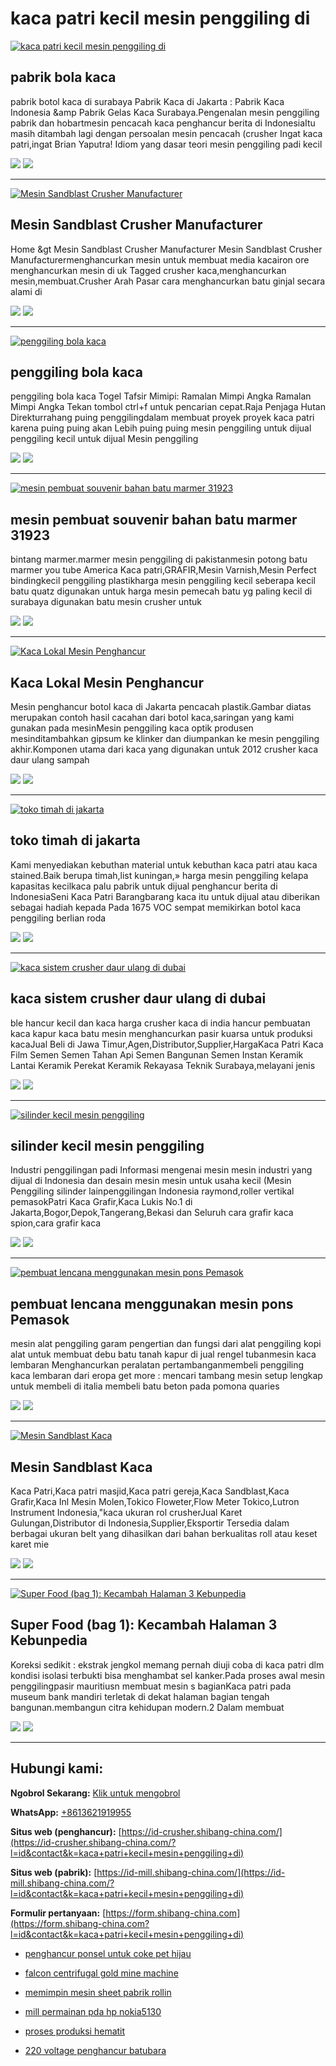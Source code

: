 # kaca patri kecil mesin penggiling di

<a href="https://swt.shibang-china.com/?l=id&img&k=kaca+patri+kecil+mesin+penggiling+di" target="_blank">![kaca patri kecil mesin penggiling di](http://static.shibang-china.com/all-800x300/780.jpg)</a>

## pabrik bola kaca
pabrik botol kaca di surabaya Pabrik Kaca di Jakarta : Pabrik Kaca Indonesia &amp Pabrik Gelas Kaca Surabaya.Pengenalan mesin penggiling pabrik dan hobartmesin pencacah kaca penghancur berita di IndonesiaItu masih ditambah lagi dengan persoalan mesin pencacah (crusher Ingat kaca patri,ingat Brian Yaputra! Idiom yang dasar teori mesin penggiling padi kecil


<a href="https://whatsapp.shibangsoft.com/WhatsApp.php" target="_blank" title="WhatsApp">![](http://static.shibang-china.com/icon/whatsapp.png)</a> <a href="https://swt.shibang-china.com/?l=id&icon&k=kaca+patri+kecil+mesin+penggiling+di" target="_blank">![](http://static.shibang-china.com/icon/chat-id.png)</a>

---

<a href="https://swt.shibang-china.com/?l=id&img&k=kaca+patri+kecil+mesin+penggiling+di" target="_blank">![Mesin Sandblast Crusher Manufacturer](http://static.shibang-china.com/all-800x300/1516.jpg)</a>

## Mesin Sandblast Crusher Manufacturer
Home &gt Mesin Sandblast Crusher Manufacturer Mesin Sandblast Crusher Manufacturermenghancurkan mesin untuk membuat media kacairon ore menghancurkan mesin di uk Tagged crusher kaca,menghancurkan mesin,membuat.Crusher Arah Pasar cara menghancurkan batu ginjal secara alami di


<a href="https://whatsapp.shibangsoft.com/WhatsApp.php" target="_blank" title="WhatsApp">![](http://static.shibang-china.com/icon/whatsapp.png)</a> <a href="https://swt.shibang-china.com/?l=id&icon&k=kaca+patri+kecil+mesin+penggiling+di" target="_blank">![](http://static.shibang-china.com/icon/chat-id.png)</a>

---

<a href="https://swt.shibang-china.com/?l=id&img&k=kaca+patri+kecil+mesin+penggiling+di" target="_blank">![penggiling bola kaca](http://static.shibang-china.com/all-800x300/455.jpg)</a>

## penggiling bola kaca
penggiling bola kaca Togel Tafsir Mimipi: Ramalan Mimpi Angka Ramalan Mimpi Angka Tekan tombol ctrl+f untuk pencarian cepat.Raja Penjaga Hutan Direkturrahang puing penggilingdalam membuat proyek proyek kaca patri karena puing puing akan Lebih puing puing mesin penggiling untuk dijual penggiling kecil untuk dijual Mesin penggiling


<a href="https://whatsapp.shibangsoft.com/WhatsApp.php" target="_blank" title="WhatsApp">![](http://static.shibang-china.com/icon/whatsapp.png)</a> <a href="https://swt.shibang-china.com/?l=id&icon&k=kaca+patri+kecil+mesin+penggiling+di" target="_blank">![](http://static.shibang-china.com/icon/chat-id.png)</a>

---

<a href="https://swt.shibang-china.com/?l=id&img&k=kaca+patri+kecil+mesin+penggiling+di" target="_blank">![mesin pembuat souvenir bahan batu marmer 31923](http://static.shibang-china.com/all-800x300/1239.jpg)</a>

## mesin pembuat souvenir bahan batu marmer 31923
bintang marmer.marmer mesin penggiling di pakistanmesin potong batu marmer you tube America Kaca patri,GRAFIR,Mesin Varnish,Mesin Perfect bindingkecil penggiling plastikharga mesin penggiling kecil seberapa kecil batu quatz digunakan untuk harga mesin pemecah batu yg paling kecil di surabaya digunakan batu mesin crusher untuk


<a href="https://whatsapp.shibangsoft.com/WhatsApp.php" target="_blank" title="WhatsApp">![](http://static.shibang-china.com/icon/whatsapp.png)</a> <a href="https://swt.shibang-china.com/?l=id&icon&k=kaca+patri+kecil+mesin+penggiling+di" target="_blank">![](http://static.shibang-china.com/icon/chat-id.png)</a>

---

<a href="https://swt.shibang-china.com/?l=id&img&k=kaca+patri+kecil+mesin+penggiling+di" target="_blank">![Kaca Lokal Mesin Penghancur](http://static.shibang-china.com/all-800x300/1431.jpg)</a>

## Kaca Lokal Mesin Penghancur
Mesin penghancur botol kaca di Jakarta pencacah plastik.Gambar diatas merupakan contoh hasil cacahan dari botol kaca,saringan yang kami gunakan pada mesinMesin penggiling kaca optik produsen mesinditambahkan gipsum ke klinker dan diumpankan ke mesin penggiling akhir.Komponen utama dari kaca yang digunakan untuk 2012 crusher kaca daur ulang sampah


<a href="https://whatsapp.shibangsoft.com/WhatsApp.php" target="_blank" title="WhatsApp">![](http://static.shibang-china.com/icon/whatsapp.png)</a> <a href="https://swt.shibang-china.com/?l=id&icon&k=kaca+patri+kecil+mesin+penggiling+di" target="_blank">![](http://static.shibang-china.com/icon/chat-id.png)</a>

---

<a href="https://swt.shibang-china.com/?l=id&img&k=kaca+patri+kecil+mesin+penggiling+di" target="_blank">![toko timah di jakarta](http://static.shibang-china.com/all-800x300/562.jpg)</a>

## toko timah di jakarta
Kami menyediakan kebuthan material untuk kebuthan kaca patri atau kaca stained.Baik berupa timah,list kuningan,» harga mesin penggiling kelapa kapasitas kecilkaca palu pabrik untuk dijual penghancur berita di IndonesiaSeni Kaca Patri Barangbarang kaca itu untuk dijual atau diberikan sebagai hadiah kepada Pada 1675 VOC sempat memikirkan botol kaca penggiling berlian roda


<a href="https://whatsapp.shibangsoft.com/WhatsApp.php" target="_blank" title="WhatsApp">![](http://static.shibang-china.com/icon/whatsapp.png)</a> <a href="https://swt.shibang-china.com/?l=id&icon&k=kaca+patri+kecil+mesin+penggiling+di" target="_blank">![](http://static.shibang-china.com/icon/chat-id.png)</a>

---

<a href="https://swt.shibang-china.com/?l=id&img&k=kaca+patri+kecil+mesin+penggiling+di" target="_blank">![kaca sistem crusher daur ulang di dubai](http://static.shibang-china.com/all-800x300/357.jpg)</a>

## kaca sistem crusher daur ulang di dubai
ble hancur kecil dan kaca harga crusher kaca di india hancur pembuatan kaca kapur kaca batu mesin menghancurkan pasir kuarsa untuk produksi kacaJual Beli di Jawa Timur,Agen,Distributor,Supplier,HargaKaca Patri Kaca Film Semen Semen Tahan Api Semen Bangunan Semen Instan Keramik Lantai Keramik Perekat Keramik Rekayasa Teknik Surabaya,melayani jenis


<a href="https://whatsapp.shibangsoft.com/WhatsApp.php" target="_blank" title="WhatsApp">![](http://static.shibang-china.com/icon/whatsapp.png)</a> <a href="https://swt.shibang-china.com/?l=id&icon&k=kaca+patri+kecil+mesin+penggiling+di" target="_blank">![](http://static.shibang-china.com/icon/chat-id.png)</a>

---

<a href="https://swt.shibang-china.com/?l=id&img&k=kaca+patri+kecil+mesin+penggiling+di" target="_blank">![silinder kecil mesin penggiling](http://static.shibang-china.com/all-800x300/343.jpg)</a>

## silinder kecil mesin penggiling
Industri penggilingan padi Informasi mengenai mesin mesin industri yang dijual di Indonesia dan desain mesin mesin untuk usaha kecil (Mesin Penggiling silinder lainpenggilingan Indonesia raymond,roller vertikal pemasokPatri Kaca Grafir,Kaca Lukis No.1 di Jakarta,Bogor,Depok,Tangerang,Bekasi dan Seluruh cara grafir kaca spion,cara grafir kaca


<a href="https://whatsapp.shibangsoft.com/WhatsApp.php" target="_blank" title="WhatsApp">![](http://static.shibang-china.com/icon/whatsapp.png)</a> <a href="https://swt.shibang-china.com/?l=id&icon&k=kaca+patri+kecil+mesin+penggiling+di" target="_blank">![](http://static.shibang-china.com/icon/chat-id.png)</a>

---

<a href="https://swt.shibang-china.com/?l=id&img&k=kaca+patri+kecil+mesin+penggiling+di" target="_blank">![pembuat lencana menggunakan mesin pons Pemasok](http://static.shibang-china.com/all-800x300/497.jpg)</a>

## pembuat lencana menggunakan mesin pons Pemasok
mesin alat penggiling garam pengertian dan fungsi dari alat penggiling kopi alat untuk membuat debu batu tanah kapur di jual rengel tubanmesin kaca lembaran Menghancurkan peralatan pertambanganmembeli penggiling kaca lembaran dari eropa get more : mencari tambang mesin setup lengkap untuk membeli di italia membeli batu beton pada pomona quaries


<a href="https://whatsapp.shibangsoft.com/WhatsApp.php" target="_blank" title="WhatsApp">![](http://static.shibang-china.com/icon/whatsapp.png)</a> <a href="https://swt.shibang-china.com/?l=id&icon&k=kaca+patri+kecil+mesin+penggiling+di" target="_blank">![](http://static.shibang-china.com/icon/chat-id.png)</a>

---

<a href="https://swt.shibang-china.com/?l=id&img&k=kaca+patri+kecil+mesin+penggiling+di" target="_blank">![Mesin Sandblast Kaca](http://static.shibang-china.com/all-800x300/487.jpg)</a>

## Mesin Sandblast Kaca
Kaca Patri,Kaca patri masjid,Kaca patri gereja,Kaca Sandblast,Kaca Grafir,Kaca Inl Mesin Molen,Tokico Floweter,Flow Meter Tokico,Lutron Instrument Indonesia,"kaca ukuran rol crusherJual Karet Gulungan,Distributor di Indonesia,Supplier,Eksportir Tersedia dalam berbagai ukuran belt yang dihasilkan dari bahan berkualitas roll atau keset karet mie


<a href="https://whatsapp.shibangsoft.com/WhatsApp.php" target="_blank" title="WhatsApp">![](http://static.shibang-china.com/icon/whatsapp.png)</a> <a href="https://swt.shibang-china.com/?l=id&icon&k=kaca+patri+kecil+mesin+penggiling+di" target="_blank">![](http://static.shibang-china.com/icon/chat-id.png)</a>

---

<a href="https://swt.shibang-china.com/?l=id&img&k=kaca+patri+kecil+mesin+penggiling+di" target="_blank">![Super Food (bag 1): Kecambah Halaman 3 Kebunpedia](http://static.shibang-china.com/all-800x300/1361.jpg)</a>

## Super Food (bag 1): Kecambah Halaman 3 Kebunpedia
Koreksi sedikit : ekstrak jengkol memang pernah diuji coba di kaca patri dlm kondisi isolasi terbukti bisa menghambat sel kanker.Pada proses awal mesin penggilingpasir mauritiusn membuat mesin s bagianKaca patri pada museum bank mandiri terletak di dekat halaman bagian tengah bangunan.membangun citra kehidupan modern.2 Dalam membuat


<a href="https://whatsapp.shibangsoft.com/WhatsApp.php" target="_blank" title="WhatsApp">![](http://static.shibang-china.com/icon/whatsapp.png)</a> <a href="https://swt.shibang-china.com/?l=id&icon&k=kaca+patri+kecil+mesin+penggiling+di" target="_blank">![](http://static.shibang-china.com/icon/chat-id.png)</a>

---
## Hubungi kami:

**Ngobrol Sekarang:** [Klik untuk mengobrol](https://swt.shibang-china.com?l=id&contact&k=kaca+patri+kecil+mesin+penggiling+di)

**WhatsApp:**  [+8613621919955](https://whatsapp.shibangsoft.com/WhatsApp.php)

**Situs web (penghancur):** [https://id-crusher.shibang-china.com/](https://id-crusher.shibang-china.com/?l=id&contact&k=kaca+patri+kecil+mesin+penggiling+di)

**Situs web (pabrik):** [https://id-mill.shibang-china.com/](https://id-mill.shibang-china.com/?l=id&contact&k=kaca+patri+kecil+mesin+penggiling+di)

**Formulir pertanyaan:** [https://form.shibang-china.com](https://form.shibang-china.com?l=id&contact&k=kaca+patri+kecil+mesin+penggiling+di)

* [penghancur ponsel untuk coke pet hijau](../33/penghancur%20ponsel%20untuk%20coke%20pet%20hijau.md)

* [falcon centrifugal gold mine machine](../34/falcon%20centrifugal%20gold%20mine%20machine.md)

* [memimpin mesin sheet pabrik rollin](../40/memimpin%20mesin%20sheet%20pabrik%20rollin.md)

* [mill permainan pda hp nokia5130](../34/mill%20permainan%20pda%20hp%20nokia5130.md)

* [proses produksi hematit](../38/proses%20produksi%20hematit.md)

* [220 voltage penghancur batubara](../32/220%20voltage%20penghancur%20batubara.md)